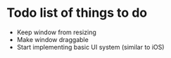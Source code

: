 Todo list of things to do
====

- Keep window from resizing
- Make window draggable
- Start implementing basic UI system (similar to iOS)
